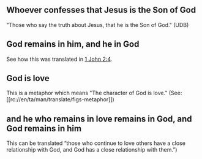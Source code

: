 ## Whoever confesses that Jesus is the Son of God ##

"Those who say the truth about Jesus, that he is the Son of God."  (UDB)

## God remains in him, and he in God ##

See how this was translated in [1 John 2:4](../02/04.md).

## God is love ##

This is a metaphor which means "The character of God is love." (See: [[rc://en/ta/man/translate/figs-metaphor]])

##  and he who remains in love remains in God, and God remains in him ##

This can be translated “those who continue to love others have a close relationship with God, and God has a close relationship with them.”)